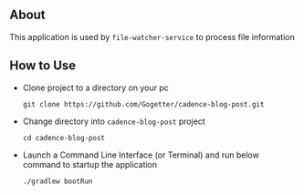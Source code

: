 ## About

This application is used by `file-watcher-service` to process file information

## How to Use

* Clone project to a directory on your pc

    ``git clone https://github.com/Gogetter/cadence-blog-post.git``

* Change directory into `cadence-blog-post` project

    ```cd cadence-blog-post```

* Launch a Command Line Interface (or Terminal) and run below command to startup the application

    ```./gradlew bootRun```